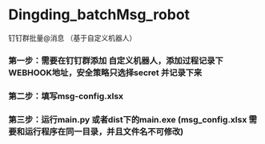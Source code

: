 # Dingding_batchMsg_robot
钉钉群批量@消息 （基于自定义机器人） 

### 第一步：需要在钉钉群添加 自定义机器人，添加过程记录下WEBHOOK地址，安全策略只选择secret 并记录下来

### 第二步：填写msg-config.xlsx

### 第三步：运行main.py 或者dist下的main.exe (msg_config.xlsx 需要和运行程序在同一目录，并且文件名不可修改)
